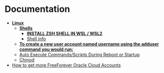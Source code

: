 <!-- generated by markdown-notes-tree -->

# Documentation

<!-- optional markdown-notes-tree directory description starts here -->

<!-- optional markdown-notes-tree directory description ends here -->

- [**Linux**](Linux)
    - [**Shells**](Linux/Shells)
        - [**INSTALL ZSH SHELL IN WSL / WSL2**](Linux/Shells/Powerlevel10k.md)
        - [Shell info](Linux/Shells/ShellInfo.md)
    - [**To create a new user account named username using the adduser command you would run:**](Linux/adduser.md)
    - [Auto Execute Commands/Scripts During Reboot or Startup](Linux/H-W-T-StartupScript.md)
    - [Chmod](Linux/permissions.md)
- [How to get more FreeForever Oracle Cloud Accounts](FreeForeverOracle.md)
